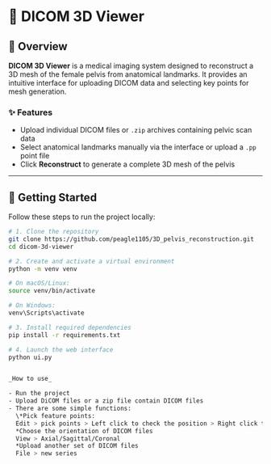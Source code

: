 # 🦴 DICOM 3D Viewer

## 📌 Overview

**DICOM 3D Viewer** is a medical imaging system designed to reconstruct a 3D mesh of the female pelvis from anatomical landmarks. It provides an intuitive interface for uploading DICOM data and selecting key points for mesh generation.

### ✨ Features

- Upload individual DICOM files or `.zip` archives containing pelvic scan data
- Select anatomical landmarks manually via the interface or upload a `.pp` point file
- Click **Reconstruct** to generate a complete 3D mesh of the pelvis

---

## 🚀 Getting Started

Follow these steps to run the project locally:

```bash
# 1. Clone the repository
git clone https://github.com/peagle1105/3D_pelvis_reconstruction.git
cd dicom-3d-viewer

# 2. Create and activate a virtual environment
python -m venv venv

# On macOS/Linux:
source venv/bin/activate

# On Windows:
venv\Scripts\activate

# 3. Install required dependencies
pip install -r requirements.txt

# 4. Launch the web interface
python ui.py


_How to use_

- Run the project
- Upload DiCOM files or a zip file contain DICOM files
- There are some simple functions:
  \*Pick feature points:
  Edit > pick points > Left click to check the position > Right click to pick
  *Choose the orientation of DICOM files
  View > Axial/Sagittal/Coronal
  *Upload another set of DICOM files
  File > new series
```
